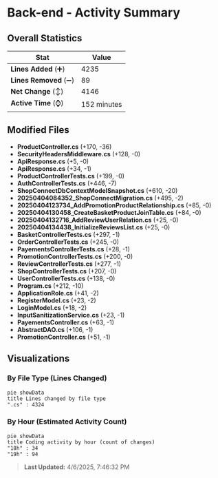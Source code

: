 # Back-end - Activity Summary 

## Overall Statistics

| Stat                   | Value                                                             |
| ---------------------- | ----------------------------------------------------------------- |
| **Lines Added** (➕)   | 4235                                          |
| **Lines Removed** (➖) | 89                                        |
| **Net Change** (↕)    | 4146                |
| **Active Time** (⌚)   | 152 minutes |


## Modified Files
- **ProductController.cs** (+170, -36)
- **SecurityHeadersMiddleware.cs** (+128, -0)
- **ApiResponse.cs** (+5, -0)
- **ApiResponse.cs** (+34, -1)
- **ProductControllerTests.cs** (+199, -0)
- **AuthControllerTests.cs** (+446, -7)
- **ShopConnectDbContextModelSnapshot.cs** (+610, -20)
- **20250404084352_ShopConnectMigration.cs** (+495, -2)
- **20250404123734_AddPromotionProductRelationship.cs** (+85, -0)
- **20250404130458_CreateBasketProductJoinTable.cs** (+84, -0)
- **20250404132716_AddReviewUserRelation.cs** (+25, -0)
- **20250404134438_InitializeReviewsList.cs** (+25, -0)
- **BasketControllerTests.cs** (+297, -1)
- **OrderControllerTests.cs** (+245, -0)
- **PayementsControllerTests.cs** (+28, -1)
- **PromotionControllerTests.cs** (+200, -0)
- **ReviewControllerTests.cs** (+277, -1)
- **ShopControllerTests.cs** (+207, -0)
- **UserControllerTests.cs** (+138, -0)
- **Program.cs** (+212, -10)
- **ApplicationRole.cs** (+41, -2)
- **RegisterModel.cs** (+23, -2)
- **LoginModel.cs** (+18, -2)
- **InputSanitizationService.cs** (+23, -1)
- **PayementsController.cs** (+63, -1)
- **AbstractDAO.cs** (+106, -1)
- **PromotionController.cs** (+51, -1)

## Visualizations

### By File Type (Lines Changed)

```mermaid
pie showData
title Lines changed by file type
".cs" : 4324
```

### By Hour (Estimated Activity Count)

```mermaid
pie showData
title Coding activity by hour (count of changes)
"18h" : 34
"19h" : 94
```


> **Last Updated:** 4/6/2025, 7:46:32 PM